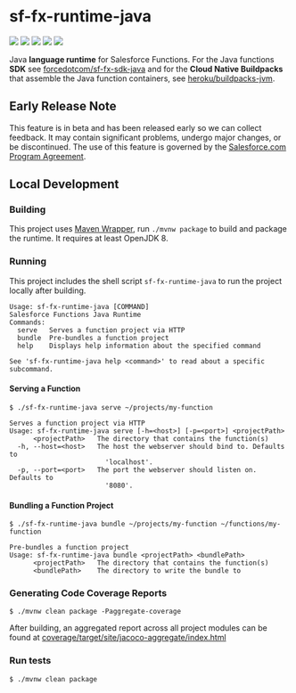 # sf-fx-runtime-java
[![](https://badgen.net/github/license/forcedotcom/sf-fx-runtime-java)](LICENSE.txt)
[![](https://badgen.net/maven/v/maven-central/com.salesforce.functions/sf-fx-runtime-java)](https://search.maven.org/artifact/com.salesforce.functions/sf-fx-runtime-java)
[![](https://badgen.net/circleci/github/forcedotcom/sf-fx-runtime-java/main)](https://circleci.com/gh/forcedotcom/sf-fx-runtime-java/tree/main)
[![](https://codecov.io/gh/forcedotcom/sf-fx-runtime-java/branch/main/graph/badge.svg)](https://codecov.io/gh/forcedotcom/sf-fx-runtime-java)
[![](https://badgen.net/github/dependabot/forcedotcom/sf-fx-runtime-java)](https://github.com/forcedotcom/sf-fx-runtime-java/security/dependabot)

Java **language runtime** for Salesforce Functions. For the Java functions **SDK** see [forcedotcom/sf-fx-sdk-java](https://github.com/forcedotcom/sf-fx-sdk-java)
and for the **Cloud Native Buildpacks** that assemble the Java function containers, see [heroku/buildpacks-jvm](https://github.com/heroku/buildpacks-jvm).

## Early Release Note
This feature is in beta and has been released early so we can collect feedback. It may contain significant problems, undergo major changes, or be discontinued. The use of this feature is governed by the [Salesforce.com Program Agreement](https://trailblazer.me/terms?lan=en).

## Local Development
### Building

This project uses [Maven Wrapper](https://github.com/takari/maven-wrapper), run `./mvnw package` to build and package
the runtime. It requires at least OpenJDK 8.

### Running
This project includes the shell script `sf-fx-runtime-java` to run the project locally after building.

```
Usage: sf-fx-runtime-java [COMMAND]
Salesforce Functions Java Runtime
Commands:
  serve   Serves a function project via HTTP
  bundle  Pre-bundles a function project
  help    Displays help information about the specified command

See 'sf-fx-runtime-java help <command>' to read about a specific subcommand.
```

#### Serving a Function
```
$ ./sf-fx-runtime-java serve ~/projects/my-function
```

```
Serves a function project via HTTP
Usage: sf-fx-runtime-java serve [-h=<host>] [-p=<port>] <projectPath>
      <projectPath>   The directory that contains the function(s)
  -h, --host=<host>   The host the webserver should bind to. Defaults to
                        'localhost'.
  -p, --port=<port>   The port the webserver should listen on. Defaults to
                        '8080'.
```

#### Bundling a Function Project
```
$ ./sf-fx-runtime-java bundle ~/projects/my-function ~/functions/my-function
```

```
Pre-bundles a function project
Usage: sf-fx-runtime-java bundle <projectPath> <bundlePath>
      <projectPath>   The directory that contains the function(s)
      <bundlePath>    The directory to write the bundle to
```

### Generating Code Coverage Reports
```
$ ./mvnw clean package -Paggregate-coverage
```

After building, an aggregated report across all project modules can be found at [coverage/target/site/jacoco-aggregate/index.html](coverage/target/site/jacoco-aggregate/index.html)

### Run tests

```
$ ./mvnw clean package
```
